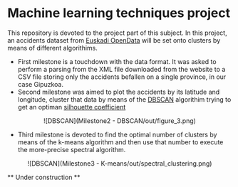 # Machine learning techniques project

This repository is devoted to the project part of this subject. In this project, an accidents dataset from [Euskadi OpenData](http://opendata.euskadi.eus/w79-home/es/) will be set onto clusters by means of different algorithims.

* First milestone is a touchdown with the data format. It was asked to perform a parsing from the XML file downloaded from the website to a CSV file storing only the accidents befallen on a single province, in our case Gipuzkoa.
* Second milestone was aimed to plot the accidents by its latitude and longitude, cluster that data by means of the [DBSCAN](https://en.wikipedia.org/wiki/DBSCAN) algorithim trying to get an optiman [silhouette coefficient](https://en.wikipedia.org/wiki/Silhouette_(clustering))

<center>
  ![DBSCAN](Milestone2 - DBSCAN/out/figure_3.png)
</center>

* Third milestone is devoted to find the optimal number of clusters by means of the k-means algorithm and then use that number to execute the more-precise spectral algorithm.

<center>
  ![DBSCAN](Milestone3 - K-means/out/spectral_clustering.png)
</center>


** Under construction **
